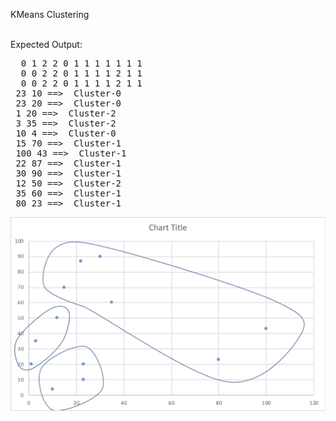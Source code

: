 KMeans Clustering

<br>Expected Output:
<br>
<pre>
  0 1 2 2 0 1 1 1 1 1 1 1
  0 0 2 2 0 1 1 1 1 2 1 1
  0 0 2 2 0 1 1 1 1 2 1 1
 23 10 ==>  Cluster-0
 23 20 ==>  Cluster-0
 1 20 ==>  Cluster-2
 3 35 ==>  Cluster-2
 10 4 ==>  Cluster-0
 15 70 ==>  Cluster-1
 100 43 ==>  Cluster-1
 22 87 ==>  Cluster-1
 30 90 ==>  Cluster-1
 12 50 ==>  Cluster-2
 35 60 ==>  Cluster-1
 80 23 ==>  Cluster-1
</pre>

<img src='kmean-numeric.png'>


